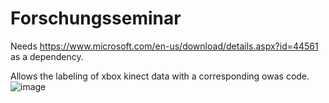 # Forschungsseminar
Needs https://www.microsoft.com/en-us/download/details.aspx?id=44561 as a dependency.

Allows the labeling of xbox kinect data with a corresponding owas code.
![image](https://user-images.githubusercontent.com/56630394/231834013-a96cfc75-0d38-43ad-8846-3ebbba449d97.png)

